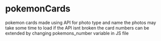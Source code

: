 # pokemonCards
pokemon cards made using API for photo type and name
the photos may take some time to load if the API isnt broken 
the card numbers can be extended by changing pokemons_number variable in JS file
